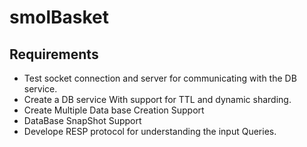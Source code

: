 # smolBasket


## Requirements 

-  Test socket connection and server for communicating with the DB service. 
-  Create a DB service With support for TTL and dynamic sharding. 
-  Create Multiple Data base Creation Support
-  DataBase SnapShot Support 
-  Develope RESP protocol for understanding the input Queries.